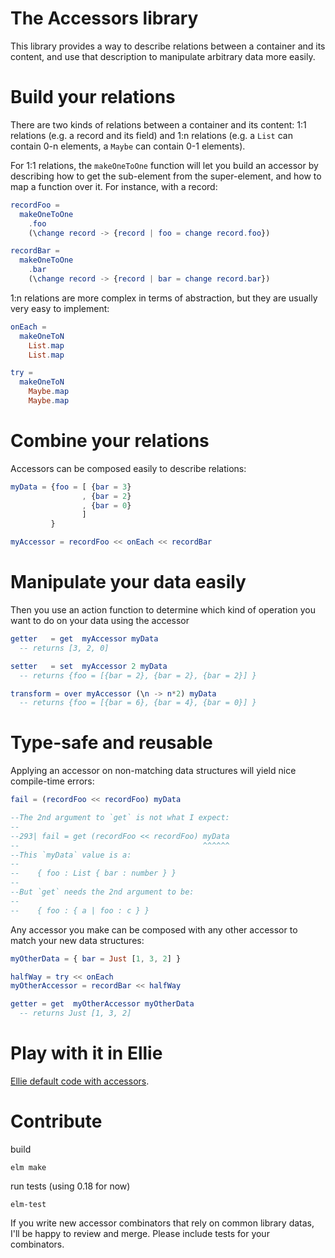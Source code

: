 The Accessors library
=====================

This library provides a way to describe relations between a container and its
content, and use that description to manipulate arbitrary data more easily.

# Build your relations 

There are two kinds of relations between a container and its content: 1:1
relations (e.g. a record and its field) and 1:n relations (e.g. a `List` can
contain 0-n elements, a `Maybe` can contain 0-1 elements).

For 1:1 relations, the `makeOneToOne` function will let you build an accessor
by describing how to get the sub-element from the super-element, and how to map
a function over it. For instance, with a record:

```elm
recordFoo =
  makeOneToOne
    .foo
    (\change record -> {record | foo = change record.foo})

recordBar =
  makeOneToOne
    .bar
    (\change record -> {record | bar = change record.bar})
```

1:n relations are more complex in terms of abstraction, but they are usually
very easy to implement:

```elm
onEach = 
  makeOneToN
    List.map
    List.map

try = 
  makeOneToN
    Maybe.map
    Maybe.map
```

# Combine your relations

Accessors can be composed easily to describe relations:

```elm
myData = {foo = [ {bar = 3}
                , {bar = 2}
                , {bar = 0}
                ]
         }

myAccessor = recordFoo << onEach << recordBar
```

# Manipulate your data easily

Then you use an action function to determine which kind of operation you want to
do on your data using the accessor

```elm
getter   = get  myAccessor myData
  -- returns [3, 2, 0]

setter   = set  myAccessor 2 myData
  -- returns {foo = [{bar = 2}, {bar = 2}, {bar = 2}] }

transform = over myAccessor (\n -> n*2) myData
  -- returns {foo = [{bar = 6}, {bar = 4}, {bar = 0}] }
```

# Type-safe and reusable

Applying an accessor on non-matching data structures will yield nice
compile-time errors: 

```elm
fail = (recordFoo << recordFoo) myData

--The 2nd argument to `get` is not what I expect:
--
--293| fail = get (recordFoo << recordFoo) myData
--                                         ^^^^^^
--This `myData` value is a:
--
--    { foo : List { bar : number } }
--
--But `get` needs the 2nd argument to be:
--
--    { foo : { a | foo : c } }
```

Any accessor you make can be composed with any other accessor to match your new
data structures: 

```elm
myOtherData = { bar = Just [1, 3, 2] }

halfWay = try << onEach
myOtherAccessor = recordBar << halfWay

getter = get  myOtherAccessor myOtherData
  -- returns Just [1, 3, 2]
```
# Play with it in Ellie

[Ellie default code with accessors](https://ellie-app.com/4wHNCxgft87a1). 

# Contribute

build

```elm make```

run tests (using 0.18 for now)

```elm-test```

If you write new accessor combinators that rely on common library datas, I'll be
happy to review and merge. Please include tests for your combinators.
